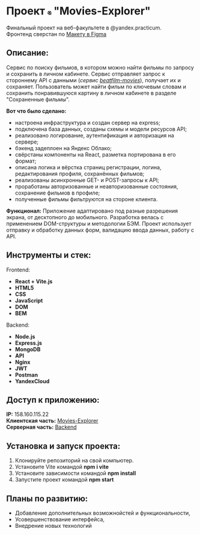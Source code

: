 # Проект <img src="src/images/film.png" width="10px" height="10px"/> "Movies-Explorer"

Финальный проект на веб-факультете в @yandex.practicum.  
Фронтенд сверстан по [Макету в Figma](https://www.figma.com/file/muHBdaOkBPY9EilVzglJ5G/%D0%94%D0%B8%D0%BF%D0%BB%D0%BE%D0%BC%D0%BD%D1%8B%D0%B9-%D0%BF%D1%80%D0%BE%D0%B5%D0%BA%D1%82-(Copy)?type=design&node-id=1-7266&mode=dev)

## Описание:

Сервис по поиску фильмов, в котором можно найти фильмы по запросу и сохранить в личном кабинете. Сервис отправляет запрос к стороннему API с данными (*сервис [beatfilm-movies](https://api.nomoreparties.co/beatfilm-movies)*),
получает их и сохраняет. Пользователь может найти фильм по ключевым словам и сохранить понравившуюся картину в личном кабинете в разделе "Сохраненные фильмы". 

__Вот что было сделано:__
- настроена инфраструктура и создан сервер на express;
- подключена база данных, созданы схемы и модели ресурсов API;
- реализовано логирование, аутентификация и авторизация на сервере;
- бэкенд задеплоен на Яндекс Облако;
- свёрстаны компоненты на React, разметка портирована в его формат;
- описана логика и вёрстка страниц регистрации, логина, редактирования профиля, сохранённых фильмов;
- реализованы асинхронные GET- и POST-запросы к API;
- проработаны авторизованные и неавторизованные состояния, сохранение фильмов в профиле;
- полученные фильмы фильтруются на стороне клиента.

__Функционал:__
Приложение адаптировано под разные разрешения экрана, от десктопного до мобильного.
Разработка велась с применением DOM-структуры и методологии БЭМ. Проект использует отправку и обработку данных форм, валидацию ввода данных, работу с API.

## Инструменты и стек:

Frontend:
* __React + Vite.js__ 
* __HTML5__ 
* __CSS__
* __JavaScript__ 
* __DOM__
* __BEM__

Backend:
* __Node.js__ 
* __Express.js__ 
* __MongoDB__ 
* __API__  
* __Nginx__ 
* __JWT__ 
* __Postman__
* __YandexCloud__

## Доступ к приложению:
__IP:__  158.160.115.22  
__Клиентская часть:__  [Movies-Explorer](https://zarmovies.nomoredomainsrocks.ru)  
__Серверная часть:__ [Backend](https://github.com/EvgenyZaryanov/movies-explorer-api)

## Установка и запуск проекта:

1. Клонируйте репозиторий на свой компьютер.
2. Установите Vite командой __npm i vite__
3. Установите зависимости командой __npm install__
4. Запустите проект командой __npm start__

## Планы по развитию:

- Добавление дополнительных возможнойстей и функциональности,
- Усовершенствование интерфейса,
- Внедрение новых технологий
